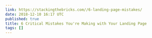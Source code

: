 ```yaml
---
link: https://stackingthebricks.com//6-landing-page-mistakes/
date: 2018-12-10 16:17 UTC
published: true
title: 6 Critical Mistakes You're Making with Your Landing Page
tags: []
---
```



